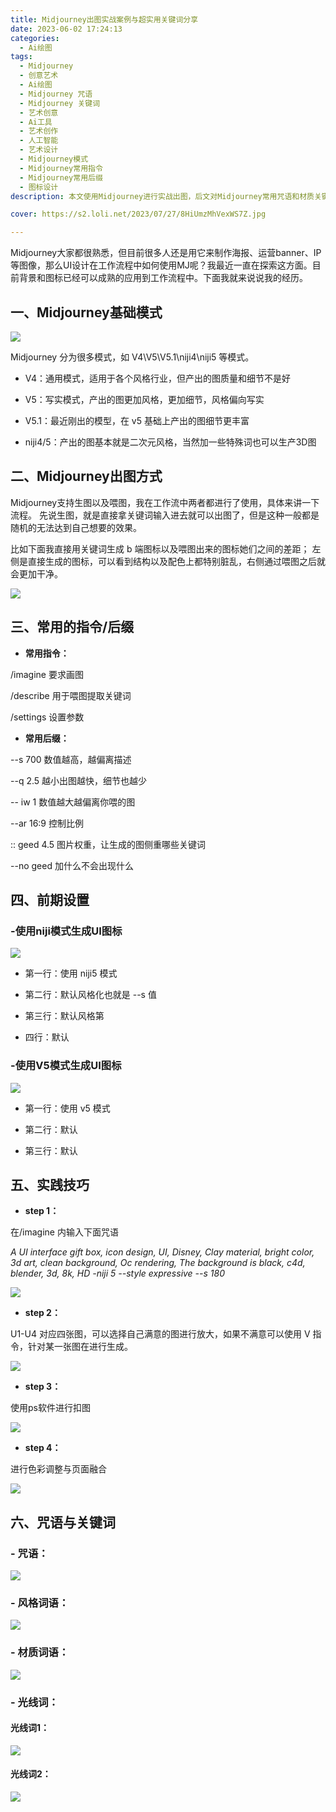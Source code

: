 ```yaml
---
title: Midjourney出图实战案例与超实用关键词分享
date: 2023-06-02 17:24:13
categories:
  - Ai绘图
tags:
  - Midjourney
  - 创意艺术
  - Ai绘图
  - Midjourney 咒语
  - Midjourney 关键词
  - 艺术创意
  - Ai工具
  - 艺术创作
  - 人工智能
  - 艺术设计
  - Midjourney模式
  - Midjourney常用指令
  - Midjourney常用后缀
  - 图标设计
description: 本文使用Midjourney进行实战出图，后文对Midjourney常用咒语和材质关键词进行分享。

cover: https://s2.loli.net/2023/07/27/8HiUmzMhVexWS7Z.jpg

---
```


Midjourney大家都很熟悉，但目前很多人还是用它来制作海报、运营banner、IP等图像，那么UI设计在工作流程中如何使用MJ呢？我最近一直在探索这方面。目前背景和图标已经可以成熟的应用到工作流程中。下面我就来说说我的经历。

## 一、Midjourney基础模式

![](https://s2.loli.net/2023/07/27/8HiUmzMhVexWS7Z.jpg)

Midjourney 分为很多模式，如 V4\V5\V5.1\niji4\niji5 等模式。

- V4：通用模式，适用于各个风格行业，但产出的图质量和细节不是好

- V5：写实模式，产出的图更加风格，更加细节，风格偏向写实

- V5.1：最近刚出的模型，在 v5 基础上产出的图细节更丰富

- niji4/5：产出的图基本就是二次元风格，当然加一些特殊词也可以生产3D图

## 二、Midjourney出图方式

Midjourney支持生图以及喂图，我在工作流中两者都进行了使用，具体来讲一下流程。
先说生图，就是直接拿关键词输入进去就可以出图了，但是这种一般都是随机的无法达到自己想要的效果。

比如下面我直接用关键词生成 b 端图标以及喂图出来的图标她们之间的差距；
左侧是直接生成的图标，可以看到结构以及配色上都特别脏乱，右侧通过喂图之后就会更加干净。

![](https://s2.loli.net/2023/07/27/9lnpWLJIdXM2NxE.png)

## 三、常用的指令/后缀

- **常用指令：**

/imagine 要求画图

/describe 用于喂图提取关键词

/settings 设置参数

- **常用后缀：**

--s 700 数值越高，越偏离描述

--q 2.5 越小出图越快，细节也越少

-- iw 1 数值越大越偏离你喂的图

--ar 16:9 控制比例

:: geed 4.5 图片权重，让生成的图侧重哪些关键词

--no geed 加什么不会出现什么

## 四、前期设置

### -使用niji模式生成UI图标

![](https://s2.loli.net/2023/07/27/uyzLOj1g5pdPoVk.png)

- 第一行：使用 niji5 模式

- 第二行：默认风格化也就是 --s 值

- 第三行：默认风格第

- 四行：默认


### -使用V5模式生成UI图标

![](https://s2.loli.net/2023/07/27/7rQg9CmbuNGT6wj.png)

- 第一行：使用 v5 模式

- 第二行：默认

- 第三行：默认

## 五、实践技巧

- **step 1：**

在/imagine 内输入下面咒语

*A UI interface gift box, icon design, UI, Disney, Clay material, bright color, 3d art, clean background, Oc rendering, The background is black, c4d, blender, 3d, 8k, HD -niji 5 --style expressive --s 180*

![](https://s2.loli.net/2023/07/27/1k9HyhVwO3p2u5D.png)

- **step 2：**

U1-U4 对应四张图，可以选择自己满意的图进行放大，如果不满意可以使用 V 指令，针对某一张图在进行生成。

![](https://s2.loli.net/2023/07/27/NRO2QuxLUDGEloJ.png)

- **step 3：**

使用ps软件进行扣图

![](https://s2.loli.net/2023/07/27/ZXLfMSYhqr4I7JT.png)

- **step 4：**

进行色彩调整与页面融合

![](https://s2.loli.net/2023/07/27/bYLpJgUMixWle9s.png)

## 六、咒语与关键词

### - 咒语：

![](https://s2.loli.net/2023/07/27/FIT9zDYynGJfcSM.png)

### - 风格词语：

![](https://s2.loli.net/2023/07/27/NIgvfHyWemCKrDM.jpg)

### - 材质词语：

![](https://s2.loli.net/2023/07/27/qp9CoL4EOFN1QI2.jpg)

### - 光线词：

#### 光线词1：

![](https://s2.loli.net/2023/07/27/4LxrU8SinMcD2Po.jpg)

#### 光线词2：

![](https://s2.loli.net/2023/07/27/Q527PuY1Ld3TAC8.jpg)

